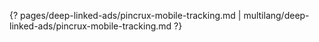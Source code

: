 {? pages/deep-linked-ads/pincrux-mobile-tracking.md | multilang/deep-linked-ads/pincrux-mobile-tracking.md ?}
